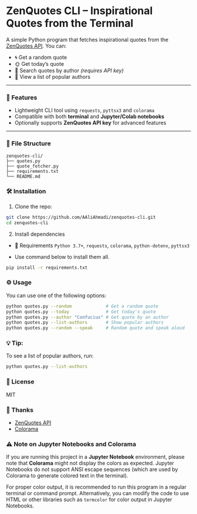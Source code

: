 # ZenQuotes CLI – Inspirational Quotes from the Terminal

A simple Python program that fetches inspirational quotes from the [ZenQuotes API](https://zenquotes.io/). You can:

- 🌀 Get a random quote  
- 🌞 Get today’s quote  
- 🧠 Search quotes by author *(requires API key)*  
- 🧾 View a list of popular authors

---

### 🚀 Features

- Lightweight CLI tool using `requests`, `pyttsx3` and `colorama`
- Compatible with both **terminal** and **Jupyter/Colab notebooks**
- Optionally supports **ZenQuotes API key** for advanced features

---

### 📁 File Structure
```
zenquotes-cli/
├── quotes.py
├── quote_fetcher.py
├── requirements.txt
└── README.md
```


### 🛠️ Installation

1. Clone the repo:

```bash
git clone https://github.com/AAliAhmadi/zenquotes-cli.git
cd zenquotes-cli
```

2. Install dependencies

- 🧪 Requirements
```Python 3.7+```, ```requests```, ```colorama```, ```python-dotenv```, ```pyttsx3```

- Use command below to install them all.
```bash
pip install -r requirements.txt
```

### ⚙️ Usage
You can use one of the following options:
```bash
python quotes.py --random             # Get a random quote
python quotes.py --today              # Get today's quote
python quotes.py --author "Confucius" # Get quote by an author
python quotes.py --list-authors       # Show popular authors
python quotes.py --random --speak     # Random quote and speak aloud
```

### 💡 Tip:
To see a list of popular authors, run:
```bash
python quotes.py --list-authors
```

### 📄 License
MIT

### 🙏 Thanks
- [ZenQuotes API](https://zenquotes.io)
- [Colorama](https://github.com/tartley/colorama)

### ⚠️ Note on Jupyter Notebooks and Colorama

If you are running this project in a **Jupyter Notebook** environment, please note that **Colorama** might not display the colors as expected. Jupyter Notebooks do not support ANSI escape sequences (which are used by Colorama to generate colored text in the terminal). 

For proper color output, it is recommended to run this program in a regular terminal or command prompt. Alternatively, you can modify the code to use HTML or other libraries such as `termcolor` for color output in Jupyter Notebooks.


